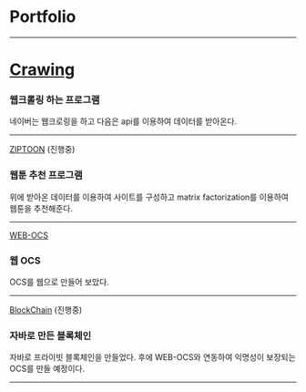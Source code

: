 # Portfolio

---

# [Crawing](https://github.com/maison01006/WebtoonData)

### 웹크롤링 하는 프로그램

네이버는 웹크로링을 하고 다음은 api를 이용하여 데이터를 받아온다.

---

[ZIPTOON](https://github.com/maison01006/ZIPTOON)
(진행중)

### 웹툰 추천 프로그램

위에 받아온 데이터를 이용하여 사이트를 구성하고 matrix factorization를 이용하여 웹툰을 추천해준다.

---

[WEB-OCS](https://github.com/maison01006/Web-OCS)

### 웹 OCS

OCS를 웹으로 만들어 보았다.

---

[BlockChain](https://github.com/maison01006/BlockChain)
(진행중)

### 자바로 만든 블록체인

자바로 프라이빗 블록체인을 만들었다.
후에 WEB-OCS와 연동하여 익명성이 보장되는 OCS를 만들 예정이다.

---
